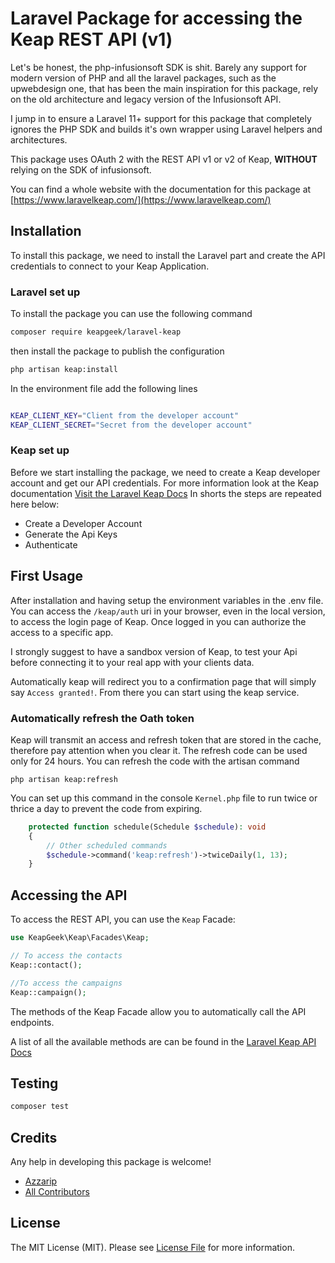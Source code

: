 # Laravel Package for accessing the Keap REST API (v1)

Let's be honest, the php-infusionsoft SDK is shit.
Barely any support for modern version of PHP and all the laravel packages, such as the upwebdesign one, that has been the main inspiration for this package, rely on the old architecture and legacy version of the Infusionsoft API.

I jump in to ensure a Laravel 11+ support for this package that completely ignores the PHP SDK and builds it's own wrapper using Laravel helpers and architectures.

This package uses OAuth 2 with the REST API v1 or v2 of Keap, **WITHOUT** relying on the SDK of infusionsoft.

You can find a whole website with the documentation for this package at [https://www.laravelkeap.com/](https://www.laravelkeap.com/)

## Installation

To install this package, we need to install the Laravel part and create the API credentials to connect to your Keap Application.

### Laravel set up

To install the package you can use the following command

```bash
composer require keapgeek/laravel-keap
```

then install the package to publish the configuration

```bash
php artisan keap:install
```

In the environment file add the following lines

```bash

KEAP_CLIENT_KEY="Client from the developer account"
KEAP_CLIENT_SECRET="Secret from the developer account"
```

### Keap set up

Before we start installing the package, we need to create a Keap developer account and get our API credentials.
For more information look at the Keap documentation [Visit the Laravel Keap Docs](https://www.laravelkeap.com/get-started?utm_source=github&utm_medium=repository&utm_campaign=readme)
In shorts the steps are repeated here below:

-   Create a Developer Account
-   Generate the Api Keys
-   Authenticate

## First Usage

After installation and having setup the environment variables in the .env file. You can access the `/keap/auth` uri in your browser, even in the local version, to access the
login page of Keap. Once logged in you can authorize the access to a specific app.

I strongly suggest to have a sandbox version of Keap, to test your Api before connecting it to your real app with your clients data.

Automatically keap will redirect you to a confirmation page that will simply say `Access granted!`. From there you can start using the keap service.

### Automatically refresh the Oath token

Keap will transmit an access and refresh token that are stored in the cache, therefore pay attention when you clear it.
The refresh code can be used only for 24 hours. You can refresh the code with the artisan command

```
php artisan keap:refresh
```

You can set up this command in the console `Kernel.php` file to run twice or thrice a day to prevent the code from expiring.

```php
    protected function schedule(Schedule $schedule): void
    {
        // Other scheduled commands
        $schedule->command('keap:refresh')->twiceDaily(1, 13);
    }
```

## Accessing the API

To access the REST API, you can use the `Keap` Facade:

```php
use KeapGeek\Keap\Facades\Keap;

// To access the contacts
Keap::contact();

//To access the campaigns
Keap::campaign();

```

The methods of the Keap Facade allow you to automatically call the API endpoints.

A list of all the available methods are can be found in the [Laravel Keap API Docs](https://www.laravelkeap.com/docs?utm_source=github&utm_medium=repository&utm_campaign=readme)

## Testing

```bash
composer test
```

## Credits

Any help in developing this package is welcome!

-   [Azzarip](https://github.com/Azzarip)
-   [All Contributors](../../contributors)

## License

The MIT License (MIT). Please see [License File](LICENSE.md) for more information.
